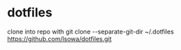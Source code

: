 # dotfiles
clone into repo with
git clone --separate-git-dir ~/.dotfiles https://github.com/lsowa/dotfiles.git
